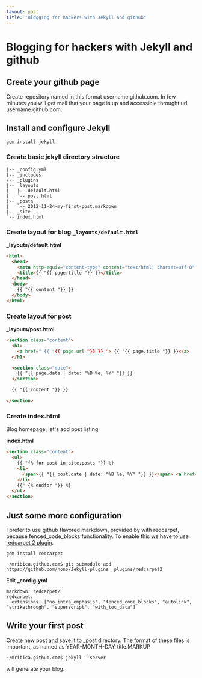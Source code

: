 ```yaml
---
layout: post
title: "Blogging for hackers with Jekyll and github" 
---
```


# Blogging for hackers with Jekyll and github

## Create your github page

Create repository named in this format username.github.com. In few minutes you will get mail that your page is up and accessible throught
url username.github.com.

## Install and configure Jekyll

`gem install jekyll`

### Create basic jekyll directory structure

~~~
|-- _config.yml
|-- _includes
/-- _plugins
|-- _layouts
|   |-- default.html
|   `-- post.html
|-- _posts
|   `-- 2012-11-24-my-first-post.markdown
|-- _site
`-- index.html
~~~

### Create layout for blog `_layouts/default.html`

**_layouts/default.html**

~~~html
<html>
  <head>
    <meta http-equiv="content-type" content="text/html; charset=utf-8" />
    <title>{{ "{{ page.title "}} }}</title>
  </head>
  <body>
    {{ "{{ content "}} }}
  </body>
</html>
~~~

### Create layout for post

**_layouts/post.html**

~~~html
<section class="content">
  <h1>
    <a href=" {{ "{{ page.url "}} }} "> {{ "{{ page.title "}} }}</a>
  </h1>

  <section class="date">
    {{ "{{ page.date | date: "%B %e, %Y" "}} }}
  </section>

  {{ "{{ content "}} }}

</section>
~~~

### Create index.html

Blog homepage, let's add post listing

**index.html**

~~~html
<section class="content">
  <ul>
    {{ "{% for post in site.posts "}} %}
    <li>
      <span>{{ "{{ post.date | date: "%B %e, %Y" "}} }}</span> <a href="{{ "{{ post.url "}} }}">{{ "{{ post.title "}} }}</a>
    </li>
    {{" {% endfor "}} %}
  </ul>
</section>
~~~

## Just some more configuration

I prefer to use github flavored markdown, provided by with redcarpet, because fenced_code_blocks functionality.
To enable this we have to use [redcarpet 2 plugin](https://github.com/nono/Jekyll-plugins).

`gem install redcarpet`

`~/mribica.github.com$ git submodule add https://github.com/nono/Jekyll-plugins _plugins/redcarpet2`

Edit **_config.yml**

~~~
markdown: redcarpet2
redcarpet:
  extensions: ["no_intra_emphasis", "fenced_code_blocks", "autolink", "strikethrough", "superscript", "with_toc_data"]
~~~

## Write your first post

Create new post and save it to _post directory. The format of these files is important, as named as YEAR-MONTH-DAY-title.MARKUP

`~/mribica.github.com$ jekyll --server`

will generate your blog.




